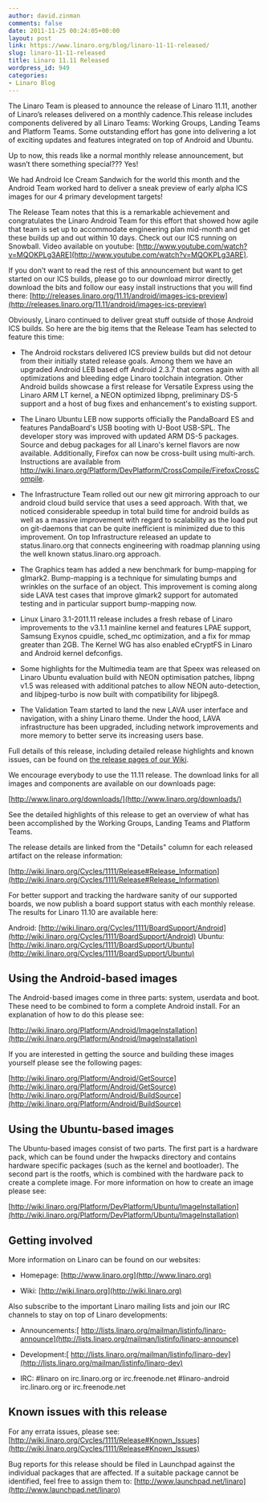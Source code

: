 ```yaml
---
author: david.zinman
comments: false
date: 2011-11-25 00:24:05+00:00
layout: post
link: https://www.linaro.org/blog/linaro-11-11-released/
slug: linaro-11-11-released
title: Linaro 11.11 Released
wordpress_id: 949
categories:
- Linaro Blog
---
```


The Linaro Team is pleased to announce the release of Linaro 11.11, another of Linaro’s releases delivered on a monthly cadence.This release includes components delivered by all Linaro Teams: Working Groups, Landing Teams and Platform Teams. Some outstanding effort has gone into delivering a lot of exciting updates and features integrated on top of Android and Ubuntu.

Up to now, this reads like a normal monthly release announcement, but wasn’t there something special??? Yes!

We had Android Ice Cream Sandwich for the world this month and the Android Team worked hard to deliver a sneak preview of early alpha ICS images for our 4 primary development targets!

The Release Team notes that this is a remarkable achievement and congratulates the Linaro Android Team for this effort that showed how agile that team is set up to accommodate engineering plan mid-month and get these builds up and out within 10 days. Check out our ICS running on Snowball. Video available on youtube: [http://www.youtube.com/watch?v=MQOKPLg3ARE](http://www.youtube.com/watch?v=MQOKPLg3ARE).

If you don’t want to read the rest of this announcement but want to get started on our ICS builds, please go to our download mirror directly, download the bits and follow our easy install instructions that you will find there:
[http://releases.linaro.org/11.11/android/images-ics-preview](http://releases.linaro.org/11.11/android/images-ics-preview)

Obviously, Linaro continued to deliver great stuff outside of those Android ICS builds. So here are the big items that the Release Team has selected to feature this time:



	
  * The Android rockstars delivered ICS preview builds but did not detour from their initially stated release goals. Among them we have an upgraded Android LEB based off Android 2.3.7 that comes again with all optimizations and bleeding edge Linaro toolchain integration. Other Android builds showcase a first release for Versatile Express using the Linaro ARM LT kernel, a NEON optimized libpng, preliminary DS-5 support and a host of bug fixes and enhancement's to existing support.

	
  * The Linaro Ubuntu LEB now supports officially the PandaBoard ES and features PandaBoard's USB booting with U-Boot USB-SPL. The developer story was improved with updated ARM DS-5 packages. Source and debug packages for all Linaro's kernel flavors are now available. Additionally, Firefox can now be cross-built using multi-arch. Instructions are available from http://wiki.linaro.org/Platform/DevPlatform/CrossCompile/FirefoxCrossCompile.

	
  * The Infrastructure Team rolled out our new git mirroring approach to our android cloud build service that uses a seed approach. With that, we noticed considerable speedup in total build time for android builds as well as a massive improvement with regard to scalability as the load put on git-daemons that can be quite inefficient is minimized due to this improvement. On top Infrastructure released an update to status.linaro.org that connects engineering with roadmap planning using the well known status.linaro.org approach.

	
  * The Graphics team has added a new benchmark for bump-mapping for glmark2. Bump-mapping is a technique for simulating bumps and wrinkles on the surface of an object. This improvement is coming along side LAVA test cases that improve glmark2 support for automated testing and in particular support bump-mapping now.

	
  * Linux Linaro 3.1-2011.11 release includes a fresh rebase of Linaro improvements to the v3.1.1 mainline kernel and features LPAE support, Samsung Exynos cpuidle, sched_mc optimization, and a fix for mmap greater than 2GB. The Kernel WG has also enabled eCryptFS in Linaro and Android kernel defconfigs.

	
  * Some highlights for the Multimedia team are that Speex was released on Linaro Ubuntu evaluation build with NEON optimisation patches, libpng v1.5 was released with additional patches to allow NEON auto-detection, and libjpeg-turbo is now built with compatibility for libjpeg8.

	
  * The Validation Team started to land the new LAVA user interface and navigation, with a shiny Linaro theme. Under the hood, LAVA infrastructure has been upgraded, including network improvements and more memory to better serve its increasing users base.


Full details of this release, including detailed release highlights and known issues, can be found on [the release pages of our Wiki](https://wiki.linaro.org/Cycles/1111/Release).

We encourage everybody to use the 11.11 release. The download links  for all images and components are available on our downloads page:

[http://www.linaro.org/downloads/](http://www.linaro.org/downloads/)

See the detailed highlights of this release to get an overview of  what has been accomplished by the Working Groups, Landing Teams and  Platform Teams.

The release details are linked from the "Details" column for each released artifact on the release information:

[http://wiki.linaro.org/Cycles/1111/Release#Release_Information](http://wiki.linaro.org/Cycles/1111/Release#Release_Information)

For better support and tracking the hardware sanity of our supported  boards, we now publish a board support status with each monthly release.  The results for Linaro 11.10 are available here:

Android: [http://wiki.linaro.org/Cycles/1111/BoardSupport/Android](http://wiki.linaro.org/Cycles/1111/BoardSupport/Android)
Ubuntu: [http://wiki.linaro.org/Cycles/1111/BoardSupport/Ubuntu](http://wiki.linaro.org/Cycles/1111/BoardSupport/Ubuntu)


## Using the Android-based images


The Android-based images come in three parts: system, userdata and  boot. These need to be combined to form a complete Android install. For  an explanation of how to do this please see:

[http://wiki.linaro.org/Platform/Android/ImageInstallation](http://wiki.linaro.org/Platform/Android/ImageInstallation)

If you are interested in getting the source and building these images yourself please see the following pages:

[http://wiki.linaro.org/Platform/Android/GetSource](http://wiki.linaro.org/Platform/Android/GetSource)
[http://wiki.linaro.org/Platform/Android/BuildSource](http://wiki.linaro.org/Platform/Android/BuildSource)


## Using the Ubuntu-based images


The Ubuntu-based images consist of two parts. The first part is a  hardware pack, which can be found under the hwpacks directory and  contains hardware specific packages (such as the kernel and bootloader).  The second part is the rootfs, which is combined with the hardware pack  to create a complete image. For more information on how to create an  image please see:

[http://wiki.linaro.org/Platform/DevPlatform/Ubuntu/ImageInstallation](http://wiki.linaro.org/Platform/DevPlatform/Ubuntu/ImageInstallation)


## Getting involved


More information on Linaro can be found on our websites:



	
  * Homepage: [http://www.linaro.org](http://www.linaro.org)

	
  * Wiki: [http://wiki.linaro.org](http://wiki.linaro.org)


Also subscribe to the important Linaro mailing lists and join our IRC channels to stay on top of Linaro developments:

	
  * Announcements:[
http://lists.linaro.org/mailman/listinfo/linaro-announce](http://lists.linaro.org/mailman/listinfo/linaro-announce)



	
  * Development:[
http://lists.linaro.org/mailman/listinfo/linaro-dev](http://lists.linaro.org/mailman/listinfo/linaro-dev)



	
  * IRC:
#linaro on irc.linaro.org or irc.freenode.net
#linaro-android irc.linaro.org or irc.freenode.net




## Known issues with this release


For any errata issues, please see:
[http://wiki.linaro.org/Cycles/1111/Release#Known_Issues](http://wiki.linaro.org/Cycles/1111/Release#Known_Issues)

Bug reports for this release should be filed in Launchpad against the  individual packages that are affected. If a suitable package cannot be  identified, feel free to assign them to: [http://www.launchpad.net/linaro](http://www.launchpad.net/linaro)
